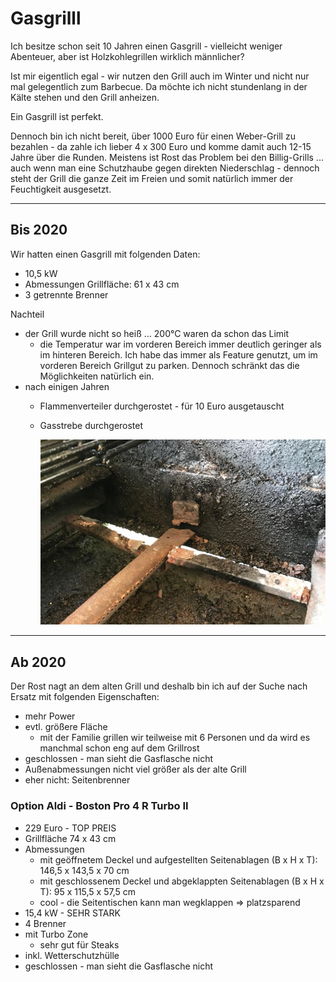 # Gasgrilll

Ich besitze schon seit 10 Jahren einen Gasgrill - vielleicht weniger Abenteuer, aber ist Holzkohlegrillen wirklich männlicher?

Ist mir eigentlich egal - wir nutzen den Grill auch im Winter und nicht nur mal gelegentlich zum Barbecue. Da möchte ich nicht stundenlang in der Kälte stehen und den Grill anheizen.

Ein Gasgrill ist perfekt.

Dennoch bin ich nicht bereit, über 1000 Euro für einen Weber-Grill zu bezahlen - da zahle ich lieber 4 x 300 Euro und komme damit auch 12-15 Jahre über die Runden. Meistens ist Rost das Problem bei den Billig-Grills ... auch wenn man eine Schutzhaube gegen direkten Niederschlag - dennoch steht der Grill die ganze Zeit im Freien und somit natürlich immer der Feuchtigkeit ausgesetzt.

---

## Bis 2020

Wir hatten einen Gasgrill mit folgenden Daten:

* 10,5 kW
* Abmessungen Grillfläche: 61 x 43 cm
* 3 getrennte Brenner

Nachteil

* der Grill wurde nicht so heiß ... 200°C waren da schon das Limit
  * die Temperatur war im vorderen Bereich immer deutlich geringer als im hinteren Bereich. Ich habe das immer als Feature genutzt, um im vorderen Bereich Grillgut zu parken. Dennoch schränkt das die Möglichkeiten natürlich ein.
* nach einigen Jahren
  * Flammenverteiler durchgerostet - für 10 Euro ausgetauscht
  * Gasstrebe durchgerostet

    ![Rost](images/outdoor-grill-verrostet.png)

---

## Ab 2020

Der Rost nagt an dem alten Grill und deshalb bin ich auf der Suche nach Ersatz mit folgenden Eigenschaften:

* mehr Power
* evtl. größere Fläche
  * mit der Familie grillen wir teilweise mit 6 Personen und da wird es manchmal schon eng auf dem Grillrost
* geschlossen - man sieht die Gasflasche nicht
* Außenabmessungen nicht viel größer als der alte Grill
* eher nicht: Seitenbrenner

### Option Aldi - Boston Pro 4 R Turbo II

* 229 Euro - TOP PREIS
* Grillfläche 74 x 43 cm
* Abmessungen
  * mit geöffnetem Deckel und aufgestellten Seitenablagen (B x H x T): 146,5 x 143,5 x 70 cm
  * mit geschlossenem Deckel und abgeklappten Seitenablagen (B x H x T): 95 x 115,5 x 57,5 cm
  * cool - die Seitentischen kann man wegklappen => platzsparend
* 15,4 kW - SEHR STARK
* 4 Brenner
* mit Turbo Zone
  * sehr gut für Steaks
* inkl. Wetterschutzhülle
* geschlossen - man sieht die Gasflasche nicht
